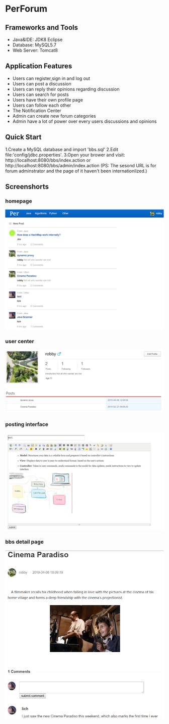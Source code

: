 # PerForum

## Frameworks and Tools
* Java&IDE: JDK8 Eclipse
* Database: MySQL5.7
* Web Server: Tomcat8

## Application Features
* Users can register,sign in and log out
* Users can post a discussion
* Users can reply their opinions regarding discussion
* Users can search for posts
* Users have their own profile page
* Users can follow each other
* The Notification Center 
* Admin can create new forum categories
* Admin have a lot of power over every users discussions and opinions

## Quick Start
1.Create a MySQL database and import 'bbs.sql'
2.Edit file:'config/jdbc.properties'.
3.Open your brower and visit: http://localhost:8080/bbs/index.action or http://localhost:8080/bbs/admin/index.action (PS: The sesond URL is for forum adminstrator and the page of it haven't been internationlized.)
  
 
## Screenshorts
### homepage  

<img src="https://raw.githubusercontent.com/re0711/web1/master/images/index.PNG" width="600px">

### user center  
   
<img src="https://raw.githubusercontent.com/re0711/web1/master/images/center.PNG" width="600px">

### posting interface   
   
<img src="https://raw.githubusercontent.com/re0711/web1/master/images/pub.PNG" width="600px">

### bbs detail page 
 
<img src="https://raw.githubusercontent.com/re0711/web1/master/images/bbsDetail.PNG" width="600px">
